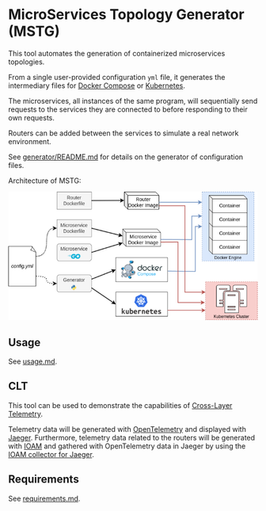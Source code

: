 # MicroServices Topology Generator (MSTG)

This tool automates the generation of containerized microservices topologies.

From a single user-provided configuration `yml` file, it generates the intermediary files for [Docker Compose](https://docs.docker.com/compose/) or [Kubernetes](https://kubernetes.io/).

The microservices, all instances of the same program, will sequentially send requests to the services they are connected to before responding to their own requests.

Routers can be added between the services to simulate a real network environment.

See [generator/README.md](./generator/README.md) for details on the generator of configuration files.

Architecture of MSTG:

![architecture](./MSTG.png)

## Usage

See [usage.md](./usage.md).

## CLT

This tool can be used to demonstrate the capabilities of [Cross-Layer Telemetry](https://github.com/Advanced-Observability/cross-layer-telemetry).

Telemetry data will be generated with [OpenTelemetry](https://opentelemetry.io/) and displayed with [Jaeger](https://www.jaegertracing.io/).
Furthermore, telemetry data related to the routers will be generated with [IOAM](https://datatracker.ietf.org/doc/rfc9197/) and gathered with OpenTelemetry data in Jaeger by using the [IOAM collector for Jaeger](https://github.com/Advanced-Observability/ioam-collector-go-jaeger).

## Requirements

See [requirements.md](./requirements.md).
